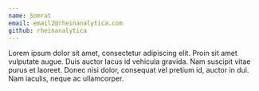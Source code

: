 ```yaml
---
name: Somrat
email: email2@rheinanalytica.com
github: rheinanalytica
---
```


Lorem ipsum dolor sit amet, consectetur adipiscing elit. Proin sit amet vulputate augue. Duis auctor lacus id vehicula gravida. Nam suscipit vitae purus et laoreet. Donec nisi dolor, consequat vel pretium id, auctor in dui. Nam iaculis, neque ac ullamcorper.
